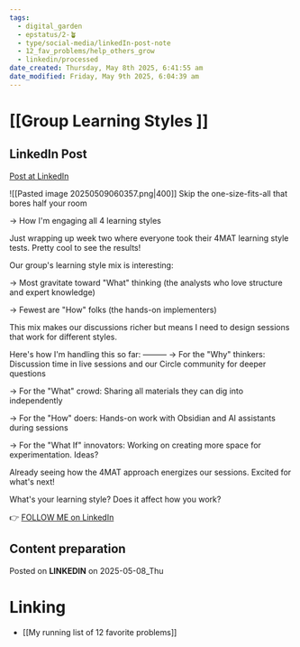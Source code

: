 ```yaml
---
tags:
  - digital_garden
  - epstatus/2-🪴
  - type/social-media/linkedIn-post-note
  - 12_fav_problems/help_others_grow
  - linkedin/processed
date_created: Thursday, May 8th 2025, 6:41:55 am
date_modified: Friday, May 9th 2025, 6:04:39 am
---
```

# [[Group Learning Styles ]]
## LinkedIn Post
[Post at LinkedIn](https://www.linkedin.com/posts/sebastiankamilli_skip-the-one-size-fits-all-that-bores-half-activity-7326123868014665729-F_ON?utm_source=share&utm_medium=member_desktop&rcm=ACoAAA1M1pkBgWCYPhT45EpfLiHzViQqRWNCIv4)

![[Pasted image 20250509060357.png|400]]
Skip the one-size-fits-all that bores half your room

→ How I'm engaging all 4 learning styles

Just wrapping up week two where everyone took their 4MAT learning style tests. Pretty cool to see the results!

Our group's learning style mix is interesting:

→ Most gravitate toward "What" thinking (the analysts who love structure and expert knowledge)

→ Fewest are "How" folks (the hands-on implementers)

This mix makes our discussions richer but means I need to design sessions that work for different styles.

Here's how I'm handling this so far:
———
→ For the "Why" thinkers: 
Discussion time in live sessions and our Circle community for deeper questions

→ For the "What" crowd: 
Sharing all materials they can dig into independently

→ For the "How" doers: 
Hands-on work with Obsidian and AI assistants during sessions

→ For the "What If" innovators: 
Working on creating more space for experimentation. Ideas?

Already seeing how the 4MAT approach energizes our sessions. Excited for what's next!

What's your learning style? 
Does it affect how you work?

👉 [FOLLOW ME on LinkedIn](https://www.linkedin.com/comm/mynetwork/discovery-see-all?usecase=PEOPLE_FOLLOWS&followMember=sebastiankamilli)

## Content preparation

Posted on **LINKEDIN** on 2025-05-08_Thu
# Linking
+ [[My running list of 12 favorite problems]]